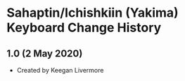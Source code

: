 Sahaptin/Ichishkiin (Yakima) Keyboard Change History
=======================

1.0 (2 May 2020)
-----------------

* Created by Keegan Livermore
